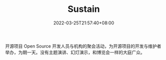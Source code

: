 ﻿---
weight: 
title: "Sustain"
description: "开源项目 Open Source 开发人员与机构的聚会活动，为开源项目的开发与维护者举办，为期一天"
date: 2022-03-25T21:57:40+08:00
lastmod: 2022-03-25T16:45:40+08:00
draft: false
authors: ["Metabd"]
featuredImage: "sustain.jpg"
link: ""
tags: ["元宇宙社区","Sustain"]
categories: ["navigation"]
navigation: ["元宇宙社区"]
lightgallery: true
toc: true
pinned: false
recommend: false
recommend1: false
---
开源项目 Open Source 开发人员与机构的聚会活动，为开源项目的开发与维护者举办，为期一天。没有主题演讲、幻灯演示，和博览会一样的大庭广众。
